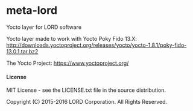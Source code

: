 # meta-lord
Yocto layer for LORD software

Yocto layer made to work with Yocto Poky Fido 13.X:
http://downloads.yoctoproject.org/releases/yocto/yocto-1.8.1/poky-fido-13.0.1.tar.bz2

The Yocto Project:
https://www.yoctoproject.org/

#### License
MIT License - see the LICENSE.txt file in the source distribution.

Copyright (C) 2015-2016 LORD Corporation. All Rights Reserved.
